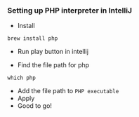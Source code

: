 ### Setting up PHP interpreter in IntelliJ

* Install

```shell
brew install php
```

* Run play button in intellij

* Find the file path for php
```shell
which php
```

* Add the file path to `PHP executable`
* Apply
* Good to go!
